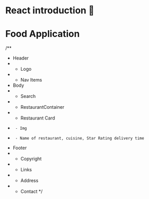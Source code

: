# React introduction 🚀

# Food Application

/\*\*

- Header
- - Logo
- - Nav Items
- Body
- - Search
- - RestaurantContainer
- - Restaurant Card
-      - Img
-      - Name of restaurant, cuisine, Star Rating delivery time
- Footer
- - Copyright
- - Links
- - Address
- - Contact
    \*/
